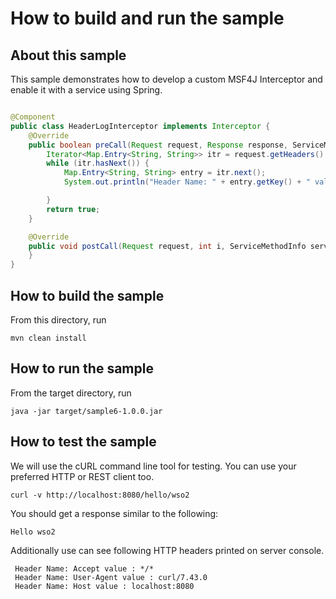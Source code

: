 # How to build and run the sample

## About this sample

This sample demonstrates how to develop a custom MSF4J Interceptor and enable it with a service using Spring.

```java

@Component
public class HeaderLogInterceptor implements Interceptor {
    @Override
    public boolean preCall(Request request, Response response, ServiceMethodInfo serviceMethodInfo) throws Exception {
        Iterator<Map.Entry<String, String>> itr = request.getHeaders().entrySet().iterator();
        while (itr.hasNext()) {
            Map.Entry<String, String> entry = itr.next();
            System.out.println("Header Name: " + entry.getKey() + " value : " + entry.getValue());

        }
        return true;
    }

    @Override
    public void postCall(Request request, int i, ServiceMethodInfo serviceMethodInfo) throws Exception {
    }
}

```


## How to build the sample

From this directory, run

```
mvn clean install
```

## How to run the sample

From the target directory, run
```
java -jar target/sample6-1.0.0.jar
```

## How to test the sample

We will use the cURL command line tool for testing. You can use your preferred HTTP or REST client too.

```
curl -v http://localhost:8080/hello/wso2
```

You should get a response similar to the following:

```
Hello wso2
```
Additionally use can see following HTTP headers printed on server console.
 
```
 Header Name: Accept value : */*
 Header Name: User-Agent value : curl/7.43.0
 Header Name: Host value : localhost:8080
```